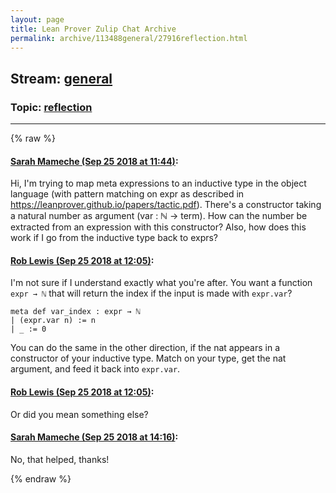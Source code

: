 ```yaml
---
layout: page
title: Lean Prover Zulip Chat Archive 
permalink: archive/113488general/27916reflection.html
---
```


## Stream: [general](index.html)
### Topic: [reflection](27916reflection.html)

---


{% raw %}
#### [ Sarah Mameche (Sep 25 2018 at 11:44)](https://leanprover.zulipchat.com/#narrow/stream/113488-general/topic/reflection/near/134585528):
Hi, 
I'm trying to map meta expressions to an inductive type in the object language (with pattern matching on expr as described in https://leanprover.github.io/papers/tactic.pdf). 
There's a constructor taking a natural number as argument (var : ℕ → term). How can the number be extracted from an expression with this constructor?
Also, how does this work if I go from the inductive type back to exprs?

#### [ Rob Lewis (Sep 25 2018 at 12:05)](https://leanprover.zulipchat.com/#narrow/stream/113488-general/topic/reflection/near/134586345):
I'm not sure if I understand exactly what you're after. You want a function `expr → ℕ` that will return the index if the input is made with `expr.var`?
```lean
meta def var_index : expr → ℕ 
| (expr.var n) := n
| _ := 0
```
You can do the same in the other direction, if the nat appears in a constructor of your inductive type. Match on your type, get the nat argument, and feed it back into `expr.var`.

#### [ Rob Lewis (Sep 25 2018 at 12:05)](https://leanprover.zulipchat.com/#narrow/stream/113488-general/topic/reflection/near/134586346):
Or did you mean something else?

#### [ Sarah Mameche (Sep 25 2018 at 14:16)](https://leanprover.zulipchat.com/#narrow/stream/113488-general/topic/reflection/near/134592201):
No, that helped, thanks!


{% endraw %}

